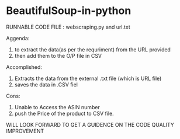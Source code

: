 # BeautifulSoup-in-python

RUNNABLE CODE FILE :
webscraping.py
and
url.txt

Aggenda:
 1. to extract the data(as per the requriment) from the URL provided 
 2. then add them to the O/P file in CSV
 
Accomplished:

  1. Extracts the data from the external .txt file (which is URL file)
  2. saves the data in .CSV fiel  
  
Cons: 
  1. Unable to Access the ASIN number
  2. push the Price of the product to CSV file.
  
 WILL LOOK FORWARD TO GET A GUIDENCE ON THE CODE QUALITY IMPROVEMENT
